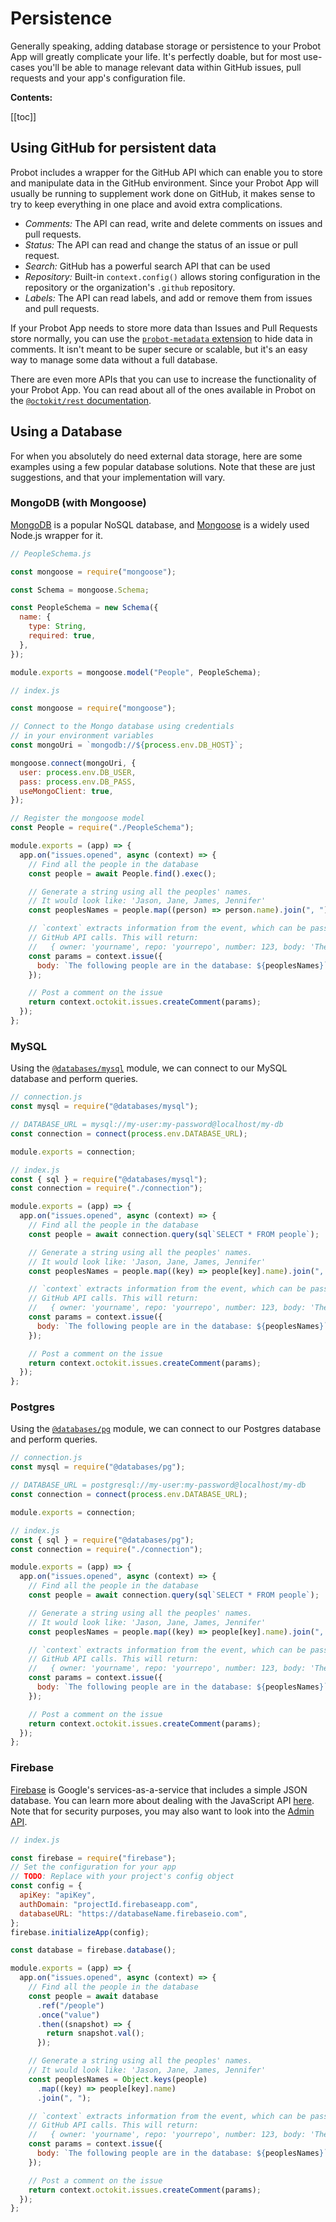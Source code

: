 # Persistence

Generally speaking, adding database storage or persistence to your Probot App will greatly complicate your life. It's perfectly doable, but for most use-cases you'll be able to manage relevant data within GitHub issues, pull requests and your app's configuration file.

**Contents:**

[[toc]]

## Using GitHub for persistent data

Probot includes a wrapper for the GitHub API which can enable you to store and manipulate data in the GitHub environment. Since your Probot App will usually be running to supplement work done on GitHub, it makes sense to try to keep everything in one place and avoid extra complications.

- _Comments:_ The API can read, write and delete comments on issues and pull requests.
- _Status:_ The API can read and change the status of an issue or pull request.
- _Search:_ GitHub has a powerful search API that can be used
- _Repository:_ Built-in `context.config()` allows storing configuration in the repository or the organization's `.github` repository.
- _Labels:_ The API can read labels, and add or remove them from issues and pull requests.

If your Probot App needs to store more data than Issues and Pull Requests store normally, you can use the [`probot-metadata` extension](/docs/extensions#metadata) to hide data in comments. It isn't meant to be super secure or scalable, but it's an easy way to manage some data without a full database.

There are even more APIs that you can use to increase the functionality of your Probot App. You can read about all of the ones available in Probot on the [`@octokit/rest` documentation](http://octokit.github.io/rest.js/).

## Using a Database

For when you absolutely do need external data storage, here are some examples using a few popular database solutions. Note that these are just suggestions, and that your implementation will vary.

### MongoDB (with Mongoose)

[MongoDB](https://mongodb.com) is a popular NoSQL database, and [Mongoose](http://mongoosejs.com) is a widely used Node.js wrapper for it.

```js
// PeopleSchema.js

const mongoose = require("mongoose");

const Schema = mongoose.Schema;

const PeopleSchema = new Schema({
  name: {
    type: String,
    required: true,
  },
});

module.exports = mongoose.model("People", PeopleSchema);
```

```js
// index.js

const mongoose = require("mongoose");

// Connect to the Mongo database using credentials
// in your environment variables
const mongoUri = `mongodb://${process.env.DB_HOST}`;

mongoose.connect(mongoUri, {
  user: process.env.DB_USER,
  pass: process.env.DB_PASS,
  useMongoClient: true,
});

// Register the mongoose model
const People = require("./PeopleSchema");

module.exports = (app) => {
  app.on("issues.opened", async (context) => {
    // Find all the people in the database
    const people = await People.find().exec();

    // Generate a string using all the peoples' names.
    // It would look like: 'Jason, Jane, James, Jennifer'
    const peoplesNames = people.map((person) => person.name).join(", ");

    // `context` extracts information from the event, which can be passed to
    // GitHub API calls. This will return:
    //   { owner: 'yourname', repo: 'yourrepo', number: 123, body: 'The following people are in the database: Jason, Jane, James, Jennifer' }
    const params = context.issue({
      body: `The following people are in the database: ${peoplesNames}`,
    });

    // Post a comment on the issue
    return context.octokit.issues.createComment(params);
  });
};
```

### MySQL

Using the [`@databases/mysql`](https://www.atdatabases.org/docs/mysql.html) module, we can connect to our MySQL database and perform queries.

```js
// connection.js
const mysql = require("@databases/mysql");

// DATABASE_URL = mysql://my-user:my-password@localhost/my-db
const connection = connect(process.env.DATABASE_URL);

module.exports = connection;
```

```js
// index.js
const { sql } = require("@databases/mysql");
const connection = require("./connection");

module.exports = (app) => {
  app.on("issues.opened", async (context) => {
    // Find all the people in the database
    const people = await connection.query(sql`SELECT * FROM people`);

    // Generate a string using all the peoples' names.
    // It would look like: 'Jason, Jane, James, Jennifer'
    const peoplesNames = people.map((key) => people[key].name).join(", ");

    // `context` extracts information from the event, which can be passed to
    // GitHub API calls. This will return:
    //   { owner: 'yourname', repo: 'yourrepo', number: 123, body: 'The following people are in the database: Jason, Jane, James, Jennifer' }
    const params = context.issue({
      body: `The following people are in the database: ${peoplesNames}`,
    });

    // Post a comment on the issue
    return context.octokit.issues.createComment(params);
  });
};
```

### Postgres

Using the [`@databases/pg`](https://www.atdatabases.org/docs/pg.html) module, we can connect to our Postgres database and perform queries.

```js
// connection.js
const mysql = require("@databases/pg");

// DATABASE_URL = postgresql://my-user:my-password@localhost/my-db
const connection = connect(process.env.DATABASE_URL);

module.exports = connection;
```

```js
// index.js
const { sql } = require("@databases/pg");
const connection = require("./connection");

module.exports = (app) => {
  app.on("issues.opened", async (context) => {
    // Find all the people in the database
    const people = await connection.query(sql`SELECT * FROM people`);

    // Generate a string using all the peoples' names.
    // It would look like: 'Jason, Jane, James, Jennifer'
    const peoplesNames = people.map((key) => people[key].name).join(", ");

    // `context` extracts information from the event, which can be passed to
    // GitHub API calls. This will return:
    //   { owner: 'yourname', repo: 'yourrepo', number: 123, body: 'The following people are in the database: Jason, Jane, James, Jennifer' }
    const params = context.issue({
      body: `The following people are in the database: ${peoplesNames}`,
    });

    // Post a comment on the issue
    return context.octokit.issues.createComment(params);
  });
};
```

### Firebase

[Firebase](https://firebase.google.com/) is Google's services-as-a-service that includes a simple JSON database. You can learn more about dealing with the JavaScript API [here](https://firebase.google.com/docs/database/web/start). Note that for security purposes, you may also want to look into the [Admin API](https://firebase.google.com/docs/database/admin/start).

```js
// index.js

const firebase = require("firebase");
// Set the configuration for your app
// TODO: Replace with your project's config object
const config = {
  apiKey: "apiKey",
  authDomain: "projectId.firebaseapp.com",
  databaseURL: "https://databaseName.firebaseio.com",
};
firebase.initializeApp(config);

const database = firebase.database();

module.exports = (app) => {
  app.on("issues.opened", async (context) => {
    // Find all the people in the database
    const people = await database
      .ref("/people")
      .once("value")
      .then((snapshot) => {
        return snapshot.val();
      });

    // Generate a string using all the peoples' names.
    // It would look like: 'Jason, Jane, James, Jennifer'
    const peoplesNames = Object.keys(people)
      .map((key) => people[key].name)
      .join(", ");

    // `context` extracts information from the event, which can be passed to
    // GitHub API calls. This will return:
    //   { owner: 'yourname', repo: 'yourrepo', number: 123, body: 'The following people are in the database: Jason, Jane, James, Jennifer' }
    const params = context.issue({
      body: `The following people are in the database: ${peoplesNames}`,
    });

    // Post a comment on the issue
    return context.octokit.issues.createComment(params);
  });
};
```

